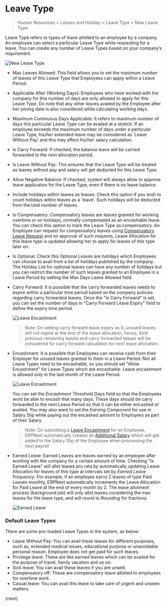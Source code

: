 # Leave Type

> Human Resources > Leaves and Holiday > Leave Type > New Leave Type

Leave Type refers to types of leave allotted to an employee by a company. An employee can select a particular Leave Type while requesting for a leave. You can create any number of Leave Types based on your company’s
requirement.

<img class="screenshot" alt="New Leave Type"
	src="{{docs_base_url}}/assets/img/human-resources/new-leave-type.png">

* Max Leaves Allowed: This field allows you to set the maximum number of leaves of this Leave Type that Employees can apply within a Leave Period.

* Applicable After (Working Days): Employees who have worked with the company for this number of days are only allowed to apply for this Leave Type. Do note that any other leaves availed by the Employee after her joining date is also considered while calculating working days.

* Maximum Continuous Days Applicable: It refers to maximum number of days this particular Leave Type can be availed at a stretch. If an employee exceeds the maximum number of days under a particular Leave Type, his/her extended leave may be considered as ‘Leave Without Pay’ and this may affect his/her salary calculation.

* Is Carry Forward: If checked, the balance leave will be carried forwarded to the next allocation period.

* Is Leave Without Pay: This ensures that the Leave Type will be treated as leaves without pay and salary will get deducted for this Leave Type.

* Allow Negative Balance: If checked, system will always allow to approve leave application for the Leave Type, even if there is no leave balance.

* Include holidays within leaves as leaves: Check this option if you wish to count holidays within leaves as a ‘leave’. Such holidays will be deducted from the total number of leaves.

* Is Compensatory: Compensatory leaves are leaves granted for working overtime or on holidays, normally compensated as an encashable leave. You can check this option to mark the Leave Type as compensatory. An Employee can request for compensatory leaves using [Compensatory Leave Request](/docs/user/manual/en/human-resources/leaves_and_holiday/compensatory-leave-request.html) and on approval of such requests, Leave Allocation for this leave type is updated allowing her to apply for leaves of this type later on.

* Is Optional: Check this Optional Leaves are holidays which Employees can choose to avail from a list of holidays published by the company. The Holiday List for optional leaves can have any number of holidays but you can restrict the number of such leaves granted to an Employee in a Leave Period by setting the Max Days Leave Allowed field.

* Carry Forward: It is possible that the carry forwarded leaves needs to expire within a particular time period based on the company policies regarding carry forwarded leaves. Once the "Is Carry Forward" is set, you can set the number of days in "Carry Forward Leave Expiry" field to define the expiry time period.

	<img class="screenshot" alt="Leave Encashment"
		src="{{docs_base_url}}/assets/img/human-resources/carry-forward-leave-expiry.png">

	>Note: On setting carry forward leave expiry as 0, unused leaves will not expire at the end of the leave allocation, hence, both previous remaining leaves and carry forwarded leaves will be considered for carry forward calculation for next leave allocation.

* Encashment: It is possible that Employees can receive cash from their Employer for unused leaves granted to them in a Leave Period. Not all Leave Types need to be encashable, so you should set "Allow Encashment" for Leave Types which are encashable. Leave encashment is allowed only in the last month of the Leave Period.

	<img class="screenshot" alt="Leave Encashment"
		src="{{docs_base_url}}/assets/img/human-resources/leave-type-encashment.png">

	You can set the _Encashment Threshold Days_ field so that the Employees wont be able to encash that many days. These days should be carry forwarded to the next Leave Period so that it can be either encashed or availed. You may also want to set the _Earning Component_ for use in Salary Slip while paying out the encashed amount to Employees as part of their Salary.

	>Note: On submitting a [Leave Encashment](/docs/user/manual/en/human-resources/leaves_and_holiday/leave-encashment.html) for an Employee, ERPNext automatically creates an [Additional Salary](/docs/user/manual/en/human-resources/payroll/additional-salary.html) which will get added to the Salary Slip of the Employee when processing the next payroll

* Earned Leave: Earned Leaves are leaves earned by an employee after working with the company for a certain amount of time. Checking "Is Earned Leave" will allot leaves pro rata by automatically updating Leave Allocation for leaves of this type at intervals set by _Earned Leave Frequency_. For example, if an employee earns 2 leaves of type Paid Leaves monthly, ERPNext automatically increments the Leave Allocation for Paid Leave at the end of every month by 2. The leave allotment process (background job) will only allot leaves considering the max leaves for the leave type, and will round to _Rounding_ for fractions.

	<img class="screenshot" alt="Earned Leave"
		src="{{docs_base_url}}/assets/img/human-resources/earned-leave.png">

### Default Leave Types
There are some pre-loaded Leave Types in the system, as below:

- Leave Without Pay: You can avail these leaves for different purposes, such as, extended medical issues, educational purpose or unavoidable personal reason. Employee does not get paid for such leaves.
- Privilege leave: These are like earned leaves which can be availed for the purpose of travel, family vacation and so on.
- Sick leave: You can avail these leaves if you are unwell.
- Compensatory off: These are compensatory leave allotted to employees for overtime work.
- Casual leave: You can avail this leave to take care of urgent and unseen matters.

{next}
